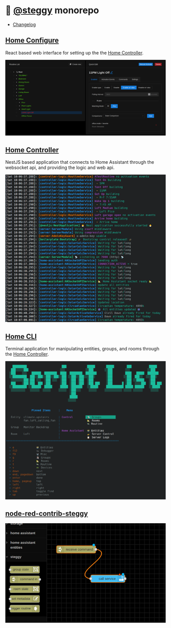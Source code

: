# 🦕 [@steggy](https://github.com/ccontour/steggy) monorepo

- [Changelog](https://github.com/ccontour/steggy/wiki/Changelog)

## [Home Configure](apps/home-configure)

React based web interface for setting up the the [Home Controller](apps/home-controller).

[![Example Screenshot](apps/home-configure/docs/images/main.png)](apps/home-configure)

## [Home Controller](apps/home-controller)

NestJS based application that connects to Home Assistant through the websocket api, and providing the logic and web api.

[![Example Screenshot](apps/home-controller/docs/images/main.png)](apps/home-controller)

## [Home CLI](apps/home-cli)

Terminal application for manipulating entities, groups, and rooms through the [Home Controller](apps/home-controller).

[![Example Screenshot](apps/home-cli/docs/images/main.png)](apps/home-cli)

## [node-red-contrib-steggy](libs/node-red-contrib-steggy)

[![Example Screenshot](libs/node-red-contrib-steggy/docs/main.png)](libs/node-red-contrib-steggy)
